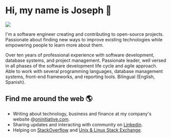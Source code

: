# Hi, my name is Joseph 👋

![](https://visitor-badge.glitch.me/badge?page_id=jlugogarcia.jlugogarcia)

I'm a software engineer creating and contributing to open-source projects. Passionate about finding new ways to improve existing technologies while empowering people to learn more about them.

Over ten years of professional experience with software development, database systems, and project management. Passionate leader, well versed in all phases of the software development life cycle and agile approach. Able to work with several programming languages, database management systems, front-end frameworks, and reporting tools. Bilingual (English, Spanish).

## Find me around the web 🌎

- Writing about technology, business and finance at my company's website @[oninitiative.com](https://www.oninitiative.com/blog/).
- Sharing updates and interacting with community on [Linkedin](https://www.linkedin.com/in/jalugo/).
- Helping on [StackOverflow](https://stackoverflow.com/users/6918459/jos%c3%a9-lugo?tab=profile) and  [Unix & Linux Stack Exchange](https://unix.stackexchange.com/users/462671/jos%c3%a9-lugo?tab=profile).
